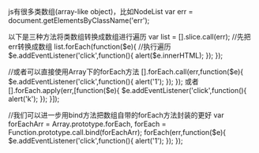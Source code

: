 js有很多类数组(array-like object)，比如NodeList
var err = document.getElementsByClassName('err');

以下是三种方法将类数组转换成数组进行遍历
var list = [].slice.call(err);  //先把err转换成数组
list.forEach(function($e){ //执行遍历
	$e.addEventListener('click',function(){
		alert($e.innerHTML);
	});
});

//或者可以直接使用Array下的forEach方法
[].forEach.call(err,function($e){
  	$e.addEventListener('click',function(){
  		alert('1');
  	});
});
或者
[].forEach.apply(err,[function($e){
  	$e.addEventListener('click',function(){
  		alert('k');
  	});
}]);

 
//我们可以进一步用bind方法把数组自带的forEach方法封装的更好
var forEachArr = Array.prototype.forEach,
    forEach = Function.prototype.call.bind(forEachArr);
forEach(err,function($e){
    $e.addEventListener('click',function(){
                                            alert('1');
    });
});